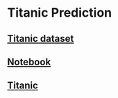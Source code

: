 
# Titanic Prediction

## [Titanic dataset](https://www.kaggle.com/competitions/titanic/data)

## [Notebook](./Titanic.ipynb)

## [Titanic](https://www.kaggle.com/competitions/titanic/overview)




